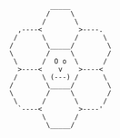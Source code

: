 ```       
            _____
           /     \
          /       \
    ,----<         >----.
   /      \       /      \
  /        \_____/        \
  \        /     \        /
   \      /  O o  \      /
    >----<    v    >----<
   /      \ (---) /      \
  /        \_____/        \
  \        /     \        /
   \      /       \      /
    `----<         >----'
          \       /
           \_____/
```
<!---
jdomonellpax8/jdomonellpax8 is a ✨ special ✨ repository because its `README.md` (this file) appears on your GitHub profile.
You can click the Preview link to take a look at your changes.
--->
